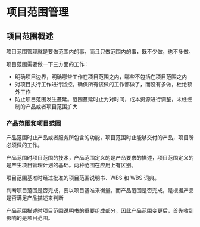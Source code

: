 # 项目范围管理

## 项目范围概述

项目范围管理就是要做范围内的事，而且只做范围内的事，既不少做，也不多做。

项目范围需要做一下三方面的工作：

- 明确项目边界，明确哪些工作在项目范围之内，哪些不包括在项目范围之内
- 对项目执行工作进行监控。确保所有该做的工作都做了，而没有多做，杜绝额外工作
- 防止项目范围发生蔓延。范围蔓延时止为对时间，成本资源进行调整，未经控制的产品或者项目范围扩大

### 产品范围和项目范围

产品范围时止产品或者服务所包含的功能，项目范围时止能够交付的产品，项目所必须做的工作。

产品范围时项目范围的技术，产品范围定义的是产品要求的描述，项目范围定义的是产生项目管理计划的基础。两种范围在应用上有区别。

项目范围基准时经过批准的项目范围说明书、WBS 和 WBS 词典。

判断项目范围是否完成，要以项目基准来衡量。而产品范围是否完成，是根据产品是否满足产品描述来判断

产品范围描述时项目范围说明书的重要组成部分，因此产品范围变更后，首先收到影响的是项目范围。
